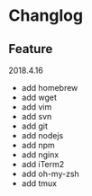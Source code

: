 # Changlog
## Feature
2018.4.16

- add homebrew
- add wget
- add vim
- add svn
- add git
- add nodejs
- add npm
- add nginx
- add iTerm2
- add oh-my-zsh
- add tmux



